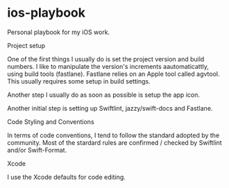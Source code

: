 # ios-playbook

Personal playbook for my iOS work.

Project setup

One of the first things I usually do is set the project version and build numbers. I like to manipulate the version's increments aautomaticattly, using build tools (fastlane). Fastlane relies on an Apple tool called agvtool. This usually requires some setup in build settings.

Another step I usually do as soon as possible is setup the app icon.

Another initial step is setting up Swiftlint, jazzy/swift-docs and Fastlane.


Code Styling and Conventions

In terms of code conventions, I tend to follow the standard adopted by the community. Most of the stardard rules are confirmed / checked by Swiftlint and/or Swift-Format.

Xcode

I use the Xcode defaults for code editing.

